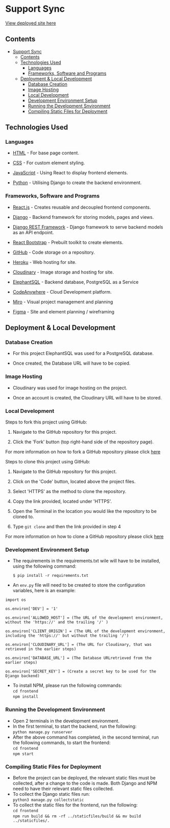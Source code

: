 # Support Sync

[View deployed site here](https://support-sync-combined-8d126ba42fa5.herokuapp.com/)

## Contents

- [Support Sync](#support-sync)
  - [Contents](#contents)
  - [Technologies Used](#technologies-used)
    - [Languages](#languages)
    - [Frameworks, Software and Programs](#frameworks-software-and-programs)
  - [Deployment \& Local Development](#deployment--local-development)
    - [Database Creation](#database-creation)
    - [Image Hosting](#image-hosting)
    - [Local Development](#local-development)
    - [Development Environment Setup](#development-environment-setup)
    - [Running the Development Snvironment](#running-the-development-snvironment)
    - [Compiling Static Files for Deployment](#compiling-static-files-for-deployment)

## Technologies Used

### Languages

- [HTML](https://en.wikipedia.org/wiki/HTML) - For base page content.

- [CSS](https://en.wikipedia.org/wiki/CSS) - For custom element styling.

- [JavaScript](https://en.wikipedia.org/wiki/JavaScript) - Using React to display frontend elements.

- [Python](https://www.python.org/) - Utilising Django to create the backend environment.

### Frameworks, Software and Programs

- [React.js](https://react.dev/) - Creates reusable and decoupled frontend components.

- [Django](https://www.djangoproject.com/) - Backend framework for storing models, pages and views.

- [Django REST Framework](https://www.django-rest-framework.org/) - Django framework to serve backend models as an API endpoint.

- [React Bootstrap](https://react-bootstrap.github.io/) - Prebuilt toolkit to create elements.

- [GitHub](https://github.com/) - Code storage on a repository.

- [Heroku](https://en.wikipedia.org/wiki/Heroku) - Web hosting for site.

- [Cloudinary](https://cloudinary.com/) - Image storage and hosting for site.

- [ElephantSQL](https://www.elephantsql.com/) - Backend database, PostgreSQL as a Service

- [CodeAnywhere](https://app.codeanywhere.com/) - Cloud Development platform.

- [Miro](https://miro.com/) - Visual project management and planning

- [Figma](https://www.figma.com/) - Site and element planning / wireframing

## Deployment & Local Development

### Database Creation

- For this project ElephantSQL was used for a PostgreSQL database.

- Once created, the Database URL will have to be copied.

### Image Hosting

- Cloudinary was used for image hosting on the project.

- Once an account is created, the Cloudinary URL will have to be stored.

### Local Development

Steps to fork this project using GitHub:

1. Navigate to the GitHub repository for this project.

2. Click the 'Fork' button (top right-hand side of the repository page).

For more information on how to fork a GitHub repository please click [here](https://docs.github.com/en/get-started/quickstart/fork-a-repo)

Steps to clone this project using GitHub:

1. Navigate to the GitHub repository for this project.

2. Click on the 'Code' button, located above the project files.

3. Select 'HTTPS' as the method to clone the repository.

4. Copy the link provided, located under 'HTTPS'.

5. Open the Terminal in the location you would like the repository to be cloned to.

6. Type `git clone` and then the link provided in step 4

For more information on how to clone a GitHub repository please click [here](https://docs.github.com/en/repositories/creating-and-managing-repositories/cloning-a-repository)

### Development Environment Setup

- The requirements in the requirements.txt wile will have to be installed, using the following command:

  `$ pip install -r requirements.txt`

- An `env.py` file will need to be created to store the configuration variables, here is an example:

```lang-py
import os

os.environ['DEV'] = '1'

os.environ['ALLOWED_HOST'] = (The URL of the development environment, without the 'https://' and the trailing '/' )

os.environ['CLIENT_ORIGIN'] = (The URL of the development environment, including the 'https://' but without the trailing '/')

os.environ['CLOUDINARY_URL'] = (The URL for Cloudinary, that was retrieved in the earlier steps)

os.environ['DATABASE_URL'] = (The Database URLretrieved from the earlier steps)

os.environ['SECRET_KEY'] = (Create a secret key to be used for the Django backend)
```

- To install NPM, please run the following commands:  
  `cd frontend`  
  `npm install`

### Running the Development Snvironment

- Open 2 terminals in the development environment.
- In the first terminal, to start the backend, run the following:  
  `python manage.py runserver`
- After the above command has completed, in the second terminal, run the following commands, to start the frontend:  
  `cd frontend`  
  `npm start`

### Compiling Static Files for Deployment

- Before the project can be deployed, the relevant static files must be collected, after a change to the code is made. Both Django and NPM need to have their relevant static files collected.
- To collect the Django static files run:  
  `python3 manage.py collectstatic`
- To collect the static files for the frontend, run the following:  
  `cd frontend`  
  `npm run build && rm -rf ../staticfiles/build && mv build ../staticfiles/.`
